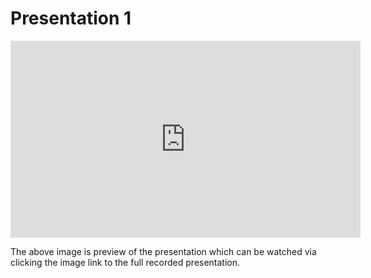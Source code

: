 # Presentation 1

<div class="row video">
  <iframe id="video" width="560" height="315" src="https://www.youtube.com/embed/PEDgt7GWlsU/" frameborder="0" allow="autoplay; encrypted-media" allowfullscreen=""></iframe>
</div>

The above image is preview of the presentation which can be watched via clicking the image link to the full recorded presentation.
